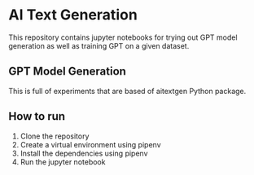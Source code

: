 # AI Text Generation
This repository contains jupyter notebooks for trying out GPT model generation as well as training GPT on a given dataset. 

## GPT Model Generation
This is full of experiments that are based of aitextgen Python package. 

## How to run
1. Clone the repository
2. Create a virtual environment using pipenv
3. Install the dependencies using pipenv
4. Run the jupyter notebook
